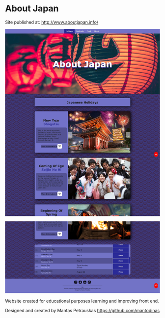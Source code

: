 # About Japan
Site published at: http://www.aboutjapan.info/

![screenshot](./img/web-screenshots/screenschot1.jpg)

![screenshot](./img/web-screenshots/screenschot2.jpg)

Website created for educational purposes
learning and improving front end.

Designed and created by Mantas Petrauskas https://github.com/mantodinas
